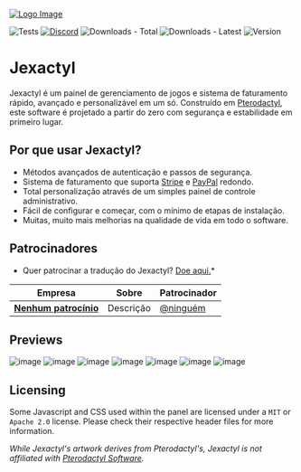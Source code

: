 [![Logo Image](https://cdn.discordapp.com/attachments/1012411945141424218/1012430446556090468/JexactylBannerBasic.jpg)](https://jexactyl.com)

![Tests](https://img.shields.io/github/workflow/status/Ashu11-A/Jexactyl_PT-BR/Build)
<a href="https://discord.gg/qttGR4Z5Pk">![Discord](https://img.shields.io/discord/922284031129825280)</a>
![Downloads - Total](https://img.shields.io/github/downloads/jexactyl/jexactyl/total)
![Downloads - Latest](https://img.shields.io/github/downloads/jexactyl/jexactyl/latest/total)
![Version](https://img.shields.io/github/v/release/Ashu11-A/Jexactyl_PT-BR)

# Jexactyl
Jexactyl é um painel de gerenciamento de jogos e sistema de faturamento rápido, avançado e personalizável em um só.
Construído em [Pterodactyl](https://pterodactyl.io), este software é projetado a partir do zero com segurança e estabilidade em primeiro lugar.

## Por que usar Jexactyl?
* Métodos avançados de autenticação e passos de segurança.
* Sistema de faturamento que suporta [Stripe](https://stripe.com) e [PayPal](https://paypal.com) redondo.
* Total personalização através de um simples painel de controle administrativo.
* Fácil de configurar e começar, com o mínimo de etapas de instalação.
* Muitas, muito mais melhorias na qualidade de vida em todo o software.

## Patrocinadores
* Quer patrocinar a tradução do Jexactyl? [Doe aqui.](https://donate.stripe.com/6oE02Zftd9cC34IbIS)*

| Empresa | Sobre | Patrocinador |
| ------- | ----- | ------- |
| [**Nenhum patrocínio**](https://) | Descrição | [@ninguém](https://) |

## Previews
![image](https://cdn.discordapp.com/attachments/846152743789395980/1053010570212806678/image.png)
![image](https://user-images.githubusercontent.com/72230943/201116580-ae864e7c-aac7-4766-ab9c-c6cb97d0b015.png)
![image](https://user-images.githubusercontent.com/72230943/201116688-b53d721e-c30f-424e-8a53-025f313ec98f.png)
![image](https://user-images.githubusercontent.com/72230943/201116840-92c00c15-5717-4121-83cd-69397f9bacba.png)
![image](https://user-images.githubusercontent.com/72230943/201116914-8b1c8867-c462-4b25-ae47-803b2e4ea39c.png)
![image](https://user-images.githubusercontent.com/72230943/201116959-a626e6fc-18a9-4c06-869e-2f13b37b8457.png)
![image](https://user-images.githubusercontent.com/72230943/201117028-3db8aa2e-b14b-4679-9f2c-c5afb208767c.png)


## Licensing
Some Javascript and CSS used within the panel are licensed under a `MIT` or `Apache 2.0` license. Please check their
respective header files for more information.

*While Jexactyl's artwork derives from Pterodactyl's, Jexactyl is not affiliated with [Pterodactyl Software](https://pterodactyl.io).*
